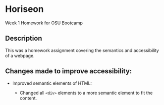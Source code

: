 # Horiseon

Week 1 Homework for OSU Bootcamp

## Description

This was a homework assignment covering the semantics and accessibility of a webpage.

## Changes made to improve accessibility:

  * Improved semantic elements of HTML:
    
    * Changed all `<div>` elements to a more semantic element to fit the content.
    
    
